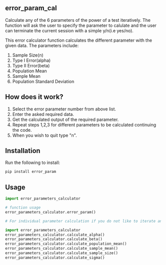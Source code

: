 ## error_param_cal

Calculate any of the 6 parameters of the power of a test iteratively.
The function will ask the user to specify the parameter to calulate and the user can terminate the current session with a simple y/n(i.e yes/no).

This error calculator function calculates the different parameter with the given data. The parameters include:

1. Sample Size(n)
2. Type I Error(alpha)
3. Type II Error(beta)
4. Population Mean
5. Sample Mean
6. Population Standard Deviation
 
## How does it work?

1. Select the error parameter number from above list.
2. Enter the asked required data.
3. Get the calculated output of the required parameter.
4. Repeat steps 1,2,3 for different parameters to be calculated continuing the code.
5. When you wish to quit type "n".


## Installation

Run the following to install:

```python
pip install error_param
```

## Usage

```python
import error_parameters_calculator

# function usage
error_parameters_calculator.error_param()

# For individual parameter calculation if you do not like to iterate and apply it simply. Use any of the below:

import error_parameters_calculator
error_parameters_calculator.calculate_alpha()
error_parameters_calculator.calculate_beta()
error_parameters_calculator.calculate_population_mean()
error_parameters_calculator.calculate_sample_mean()
error_parameters_calculator.calculate_sample_size()
error_parameters_calculator.calculate_sigma()

```


